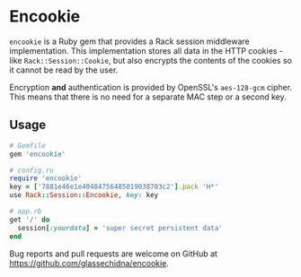 # Encookie

`encookie` is a Ruby gem that provides a Rack session middleware implementation.
This implementation stores all data in the HTTP cookies - like `Rack::Session::Cookie`,
but also encrypts the contents of the cookies so it cannot be read by the user.

Encryption **and** authentication is provided by OpenSSL's `aes-128-gcm` cipher.
This means that there is no need for a separate MAC step or a second key.

## Usage

```ruby
# Gemfile
gem 'encookie'

# config.ru
require 'encookie'
key = ['7881e46e1e40484756485019038703c2'].pack 'H*'
use Rack::Session::Encookie, key: key

# app.rb
get '/' do
  session[:yourdata] = 'super secret persistent data'
end
````

Bug reports and pull requests are welcome on GitHub at https://github.com/glassechidna/encookie.

